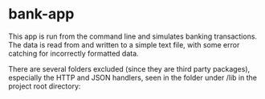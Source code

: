 # bank-app

This app is run from the command line and simulates banking transactions. The data is read from and written to a simple text file, with some error catching for incorrectly formatted data. 

There are several folders excluded (since they are third party packages), especially the HTTP and JSON handlers, seen in the folder under /lib in the project root directory:

[](man\libref.PNG)
